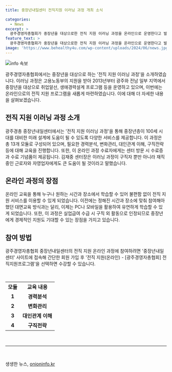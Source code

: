 ```yaml
---
title: 중장년내일센터 전직지원 이러닝 과정 개최 소식

categories:
  - News
excerpt: >
  광주경영자총협회가 중장년을 대상으로한 전직 지원 이러닝 과정을 온라인으로 운영한다고 발표했다. 이에 따라 과거에는 고정된 시간과 장소에 맞춰 프로그램에 참여해야 했던 불편함이 개선되었다. 이번 온라인 과정은 총 13개 모듈로 구성되어 있으며, 수료자들에겐 특별 혜택도 제공된다. 중장년이라면 누구나 참여 가능하며, 100세 시대를 대비한 미래 설계에 도움이 될 것으로 전망된다. 해당 프로그램은 광주경총 중장년내일센터에서 제공되며, 관련 정보는 해당 센터 사이트에서 확인할 수 있다.
feature_text: >
  광주경영자총협회가 중장년을 대상으로한 전직 지원 이러닝 과정을 온라인으로 운영한다고 발표했다. 이에 따라 과거에는 고정된 시간과 장소에 맞춰 프로그램에 참여해야 했던 불편함이 개선되었다. 이번 온라인 과정은 총 13개 모듈로 구성되어 있으며, 수료자들에겐 특별 혜택도 제공된다. 중장년이라면 누구나 참여 가능하며, 100세 시대를 대비한 미래 설계에 도움이 될 것으로 전망된다. 해당 프로그램은 광주경총 중장년내일센터에서 제공되며, 관련 정보는 해당 센터 사이트에서 확인할 수 있다.
image: 'https://www.behealthy4u.com/wp-content/uploads/2024/06/news.jpg'
---
```


<p><img src="https://www.behealthy4u.com/wp-content/uploads/2024/06/news.jpg" alt="info 속보" /></p>

<p data-ke-size="size16">광주경영자총협회에서는 중장년을 대상으로 하는 '전직 지원 이러닝 과정'을 소개하였습니다. 이러닝 과정은 고용노동부의 지원을 받아 2013년부터 광주와 전남 일부 지역에서 중장년을 대상으로 취업알선, 생애경력설계 프로그램 등을 운영하고 있으며, 이번에는 온라인으로의 전직 지원 프로그램을 새롭게 마련하였습니다. 이에 대해 더 자세한 내용을 살펴보겠습니다.</p>

<h2 data-ke-size="size26">전직 지원 이러닝 과정 소개</h2>

<p data-ke-size="size16">광주경총 중장년내일센터에서는 '전직 지원 이러닝 과정'을 통해 중장년층이 100세 시대를 대비한 미래 설계에 도움이 될 수 있도록 다양한 서비스를 제공합니다. 이 과정은 총 13개 모듈로 구성되어 있으며, 필요한 경력분석, 변화관리, 대인관계 이해, 구직전략 등에 대해 교육을 진행합니다. 또한, 이 온라인 과정 수료자에게는 센터 방문 시 수료증과 수료 기념품이 제공됩니다. 김재중 센터장은 이러닝 과정이 구직자 뿐만 아니라 재직 중인 근로자와 자영업자에게도 큰 도움이 될 것이라고 말했습니다.</p>

<h2 data-ke-size="size26">온라인 과정의 장점</h2>

<p data-ke-size="size16">온라인 교육을 통해 누구나 원하는 시간과 장소에서 학습할 수 있어 불편함 없이 전직 지원 서비스를 이용할 수 있게 되었습니다. 이전에는 정해진 시간과 장소에 맞춰 참여해아 했던 대면교육 방식과는 달리, 이제는 PC나 모바일을 활용하여 유연하게 학습할 수 있게 되었습니다. 또한, 이 과정은 실업급여 수급 시 구직 외 활동으로 인정되므로 중장년에게 경제적인 지원도 기대할 수 있는 장점을 가지고 있습니다.</p>

<h2 data-ke-size="size26">참여 방법</h2>

<p data-ke-size="size16">광주경영자총협회 중장년내일센터의 전직 지원 온라인 과정에 참여하려면 '중장년내일센터' 사이트에 접속해 간단한 회원 가입 후 '전직 지원(온라인) - [광주경영자총협회] 전직지원프로그램'을 선택하면 수강할 수 있습니다.</p>

<p data-ke-size="size16">&nbsp;</p>

<table>
<tbody>
<tr>
<td style="text-align: center; height: 17px;"><b>모듈</b></td>
<td style="text-align: center; height: 17px;"><b>교육 내용</b></td>
</tr>
<tr>
<td style="text-align: center; height: 17px;"><b>1</b></td>
<td style="text-align: center; height: 17px;"><b>경력분석</b></td>
</tr>
<tr>
<td style="text-align: center; height: 17px;"><b>2</b></td>
<td style="text-align: center; height: 17px;"><b>변화관리</b></td>
</tr>
<tr>
<td style="text-align: center; height: 17px;"><b>3</b></td>
<td style="text-align: center; height: 17px;"><b>대인관계 이해</b></td>
</tr>
<tr>
<td style="text-align: center; height: 17px;"><b>4</b></td>
<td style="text-align: center; height: 17px;"><b>구직전략</b></td>
</tr>
</tbody>
</table>

<p data-ke-size="size16">&nbsp;</p>

<hr>

<p data-ke-size="size16">&nbsp;</p>
생생한 뉴스, <a href="https://onioninfo.kr" rel="dofollow">onioninfo.kr</a>



